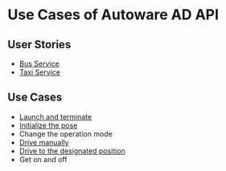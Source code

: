 # Use Cases of Autoware AD API

## User Stories

- [Bus Service](bus-service.md)
- [Taxi Service](taxi-service.md)

## Use Cases

- [Launch and terminate](launch-terminate.md)
- [Initialize the pose](initialize-pose.md)
- Change the operation mode
- [Drive manually](drive-manually.md)
- [Drive to the designated position](drive-designated-position.md)
- Get on and off
